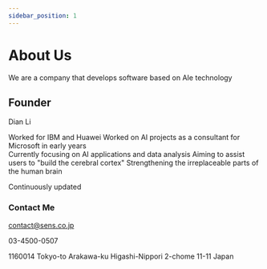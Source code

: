 ```yaml
---
sidebar_position: 1
---
```


# About Us

 We are a company that develops software based on AIe technology

## Founder

Dian Li

Worked for IBM and Huawei
Worked on AI projects as a consultant for Microsoft in early years  
Currently focusing on AI applications and data analysis 
Aiming to assist users to "build the cerebral cortex" 
Strengthening the irreplaceable parts of the human brain

Continuously updated  

### Contact Me  

contact@sens.co.jp

03-4500-0507

1160014
Tokyo-to Arakawa-ku
Higashi-Nippori 2-chome 11-11
Japan
